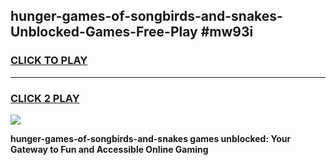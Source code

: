 
## hunger-games-of-songbirds-and-snakes-Unblocked-Games-Free-Play #mw93i
<h3>
<a href="https://us.freeplayer.one?title=hunger-games-of-songbirds-and-snakes&ref=9M">CLICK TO PLAY</a></h3>
<hr>

<h3>
<a href="https://us.freeplayer.one?title=hunger-games-of-songbirds-and-snakes&ref=9M">CLICK 2 PLAY</a>
  
</h3>

<a href="https://us.freeplayer.one?title=hunger-games-of-songbirds-and-snakes&ref=9M"><img src="https://clearcache.store/games.png"></a>


**hunger-games-of-songbirds-and-snakes games unblocked: Your Gateway to Fun and Accessible Online Gaming**
